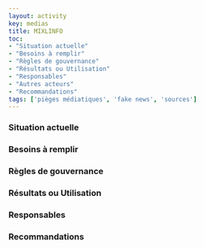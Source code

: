 ```yaml
---
layout: activity
key: medias
title: MIXLINFO
toc:
- "Situation actuelle"
- "Besoins à remplir"
- "Règles de gouvernance"
- "Résultats ou Utilisation"
- "Responsables"
- "Autres acteurs"
- "Recommandations"
tags: ['pièges médiatiques', 'fake news', 'sources']
---
```


### Situation actuelle


### Besoins à remplir



### Règles de gouvernance


### Résultats ou Utilisation


### Responsables



### Recommandations